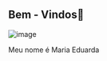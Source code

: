 ## Bem - Vindos👋
 
 ![image](https://github.com/fabriciocorinthians/fabriciocorinthians/assets/169213525/794a985b-12f0-4ad1-a8a2-771c031c1f66)


Meu nome é Maria Eduarda 
<!--
**fabriciocorinthians/fabriciocorinthians** is a ✨ _special_ ✨ repository because its `README.md` (this file) appears on your GitHub profile.

Here are some ideas to get you started:

- 🔭 I’m currently working on ...
- 🌱 I’m currently learning ...
- 👯 I’m looking to collaborate on ...
- 🤔 I’m looking for help with ...
- 💬 Ask me about ...
- 📫 How to reach me: ...
- 😄 Pronouns: ...
- ⚡ Fun fact: ...
-->
